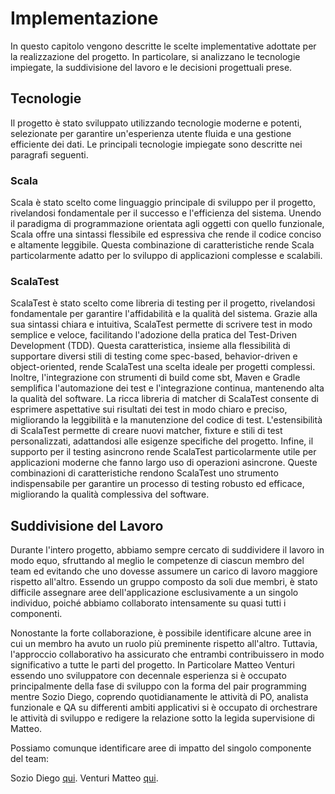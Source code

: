 # Implementazione

In questo capitolo vengono descritte le scelte implementative adottate per la realizzazione del progetto. In particolare, si analizzano le tecnologie impiegate, la suddivisione del lavoro e le decisioni progettuali prese.

## Tecnologie

Il progetto è stato sviluppato utilizzando tecnologie moderne e potenti, selezionate per garantire un'esperienza utente fluida e una gestione efficiente dei dati. Le principali tecnologie impiegate sono descritte nei paragrafi seguenti.

### Scala

Scala è stato scelto come linguaggio principale di sviluppo per il progetto, rivelandosi fondamentale per il successo e l'efficienza del sistema. Unendo il paradigma di programmazione orientata agli oggetti con quello funzionale, Scala offre una sintassi flessibile ed espressiva che rende il codice conciso e altamente leggibile. Questa combinazione di caratteristiche rende Scala particolarmente adatto per lo sviluppo di applicazioni complesse e scalabili.

### ScalaTest
ScalaTest è stato scelto come libreria di testing per il progetto, rivelandosi fondamentale per garantire l'affidabilità e la qualità del sistema. Grazie alla sua sintassi chiara e intuitiva, ScalaTest permette di scrivere test in modo semplice e veloce, facilitando l'adozione della pratica del Test-Driven Development (TDD). Questa caratteristica, insieme alla flessibilità di supportare diversi stili di testing come spec-based, behavior-driven e object-oriented, rende ScalaTest una scelta ideale per progetti complessi. Inoltre, l'integrazione con strumenti di build come sbt, Maven e Gradle semplifica l'automazione dei test e l'integrazione continua, mantenendo alta la qualità del software. La ricca libreria di matcher di ScalaTest consente di esprimere aspettative sui risultati dei test in modo chiaro e preciso, migliorando la leggibilità e la manutenzione del codice di test. L'estensibilità di ScalaTest permette di creare nuovi matcher, fixture e stili di test personalizzati, adattandosi alle esigenze specifiche del progetto. Infine, il supporto per il testing asincrono rende ScalaTest particolarmente utile per applicazioni moderne che fanno largo uso di operazioni asincrone. Queste combinazioni di caratteristiche rendono ScalaTest uno strumento indispensabile per garantire un processo di testing robusto ed efficace, migliorando la qualità complessiva del software.


## Suddivisione del Lavoro

Durante l'intero progetto, abbiamo sempre cercato di suddividere il lavoro in modo equo, sfruttando al meglio le competenze di ciascun membro del team ed evitando che uno dovesse assumere un carico di lavoro maggiore rispetto all'altro. Essendo un gruppo composto da soli due membri, è stato difficile assegnare aree dell'applicazione esclusivamente a un singolo individuo, poiché abbiamo collaborato intensamente su quasi tutti i componenti.

Nonostante la forte collaborazione, è possibile identificare alcune aree in cui un membro ha avuto un ruolo più preminente rispetto all'altro. Tuttavia, l'approccio collaborativo ha assicurato che entrambi contribuissero in modo significativo a tutte le parti del progetto. In Particolare Matteo Venturi essendo uno sviluppatore con decennale esperienza si è occupato principalmente della fase di sviluppo con la forma del pair programming mentre Sozio Diego, coprendo quotidianamente le attività di PO, analista funzionale e QA su differenti ambiti applicativi si è occupato di orchestrare le attività di sviluppo e redigere la relazione sotto la legida supervisione di Matteo. 

Possiamo comunque identificare aree di impatto del singolo componente del team: 

Sozio Diego [qui](contributions/Sozio.md).
Venturi Matteo [qui](contributions/Venturi.md).




